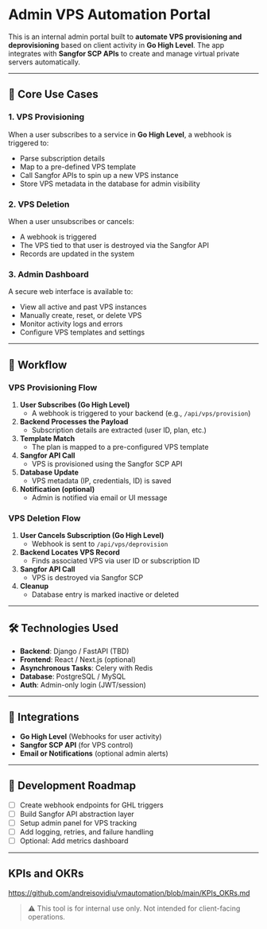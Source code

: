 # Admin VPS Automation Portal

This is an internal admin portal built to **automate VPS provisioning and deprovisioning** based on client activity in **Go High Level**. The app integrates with **Sangfor SCP APIs** to create and manage virtual private servers automatically.

---

## 🚀 Core Use Cases

### 1. VPS Provisioning
When a user subscribes to a service in **Go High Level**, a webhook is triggered to:
- Parse subscription details
- Map to a pre-defined VPS template
- Call Sangfor APIs to spin up a new VPS instance
- Store VPS metadata in the database for admin visibility

### 2. VPS Deletion
When a user unsubscribes or cancels:
- A webhook is triggered
- The VPS tied to that user is destroyed via the Sangfor API
- Records are updated in the system

### 3. Admin Dashboard
A secure web interface is available to:
- View all active and past VPS instances
- Manually create, reset, or delete VPS
- Monitor activity logs and errors
- Configure VPS templates and settings

---

## 🔄 Workflow

### VPS Provisioning Flow
1. **User Subscribes (Go High Level)**
   - A webhook is triggered to your backend (e.g., `/api/vps/provision`)
2. **Backend Processes the Payload**
   - Subscription details are extracted (user ID, plan, etc.)
3. **Template Match**
   - The plan is mapped to a pre-configured VPS template
4. **Sangfor API Call**
   - VPS is provisioned using the Sangfor SCP API
5. **Database Update**
   - VPS metadata (IP, credentials, ID) is saved
6. **Notification (optional)**
   - Admin is notified via email or UI message

### VPS Deletion Flow
1. **User Cancels Subscription (Go High Level)**
   - Webhook is sent to `/api/vps/deprovision`
2. **Backend Locates VPS Record**
   - Finds associated VPS via user ID or subscription ID
3. **Sangfor API Call**
   - VPS is destroyed via Sangfor SCP
4. **Cleanup**
   - Database entry is marked inactive or deleted

---

## 🛠️ Technologies Used
- **Backend**: Django / FastAPI (TBD)
- **Frontend**: React / Next.js (optional)
- **Asynchronous Tasks**: Celery with Redis
- **Database**: PostgreSQL / MySQL
- **Auth**: Admin-only login (JWT/session)

---

## 🔗 Integrations
- **Go High Level** (Webhooks for user activity)
- **Sangfor SCP API** (for VPS control)
- **Email or Notifications** (optional admin alerts)

---

## 🧪 Development Roadmap
- [ ] Create webhook endpoints for GHL triggers
- [ ] Build Sangfor API abstraction layer
- [ ] Setup admin panel for VPS tracking
- [ ] Add logging, retries, and failure handling
- [ ] Optional: Add metrics dashboard

---

## KPIs and OKRs
https://github.com/andreisovidiu/vmautomation/blob/main/KPIs_OKRs.md


> ⚠️ This tool is for internal use only. Not intended for client-facing operations.

